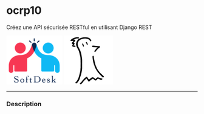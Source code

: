 # ocrp10
Créez une API sécurisée RESTful en utilisant Django REST

![Logo LITReview](https://raw.githubusercontent.com/FLinguenheld/ocrp10/main/logos/softdesk.png "Logo")
![Logo FLinguenheld](https://raw.githubusercontent.com/FLinguenheld/ocrp10/main/logos/forelif.png "Pouet")

****
### Description
